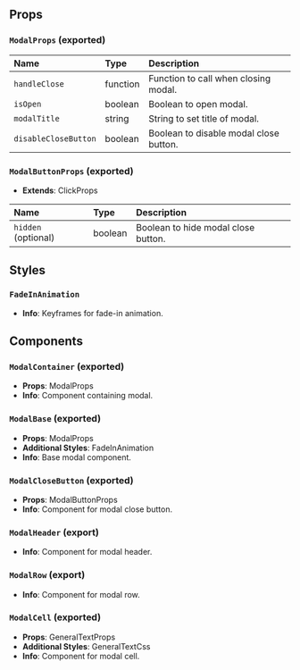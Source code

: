 ## Props

### `ModalProps` (exported)

| Name | Type | Description                                                          |
| :--- | :--- | :------------------------------------------------------------------- |
| `handleClose` | function | Function to call when closing modal.
| `isOpen` | boolean | Boolean to open modal.
| `modalTitle` | string | String to set title of modal.
| `disableCloseButton` | boolean | Boolean to disable modal close button.

### `ModalButtonProps` (exported)
- **Extends**: ClickProps

| Name | Type | Description                                                          |
| :--- | :--- | :------------------------------------------------------------------- |
| `hidden` (optional) | boolean | Boolean to hide modal close button.

## Styles

### `FadeInAnimation`
- **Info**: Keyframes for fade-in animation.

## Components

### `ModalContainer` (exported)
- **Props**: ModalProps
- **Info**: Component containing modal.

### `ModalBase` (exported)
- **Props**: ModalProps
- **Additional Styles**: FadeInAnimation
- **Info**: Base modal component.

### `ModalCloseButton` (exported)
- **Props**: ModalButtonProps
- **Info**: Component for modal close button.

### `ModalHeader` (export)
- **Info**: Component for modal header.

### `ModalRow` (export)
- **Info**: Component for modal row.

### `ModalCell` (exported)
- **Props**: GeneralTextProps
- **Additional Styles**: GeneralTextCss
- **Info**: Component for modal cell.

